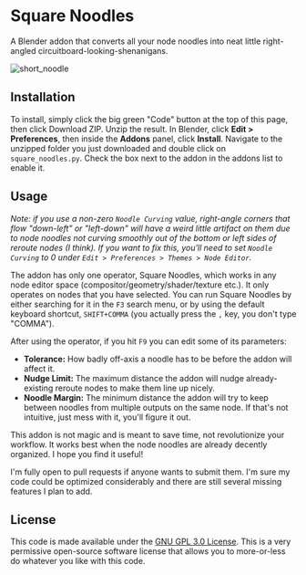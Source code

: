 # Square Noodles
A Blender addon that converts all your node noodles into neat little right-angled circuitboard-looking-shenanigans.

![short_noodle](https://user-images.githubusercontent.com/80430764/182304566-c04dd279-cea2-4c3e-97b9-98c8709ac7c5.gif)

## Installation
To install, simply click the big green "Code" button at the top of this page, then click Download ZIP. Unzip the result. In Blender, click **Edit > Preferences**, then inside the **Addons** panel, click **Install**. Navigate to the unzipped folder you just downloaded and double click on `square_noodles.py`. Check the box next to the addon in the addons list to enable it.

## Usage
*Note: if you use a non-zero `Noodle Curving` value, right-angle corners that flow "down-left" or "left-down" will have a weird little artifact on them due to node noodles not curving smoothly out of the bottom or left sides of reroute nodes (I think). If you want to fix this, you'll need to set `Noodle Curving` to 0 under `Edit > Preferences > Themes > Node Editor`.*

The addon has only one operator, Square Noodles, which works in any node editor space (compositor/geometry/shader/texture etc.). It only operates on nodes that you have selected. You can run Square Noodles by either searching for it in the `F3` search menu, or by using the default keyboard shortcut, `SHIFT+COMMA` (you actually press the `,` key, you don't type "COMMA").

After using the operator, if you hit `F9` you can edit some of its parameters:
* **Tolerance:** How badly off-axis a noodle has to be before the addon will affect it.
* **Nudge Limit:** The maximum distance the addon will nudge already-existing reroute nodes to make them line up nicely.
* **Noodle Margin:** The minimum distance the addon will try to keep between noodles from multiple outputs on the same node. If that's not intuitive, just mess with it, you'll figure it out.

This addon is not magic and is meant to save time, not revolutionize your workflow. It works best when the node noodles are already decently organized. I hope you find it useful!

I'm fully open to pull requests if anyone wants to submit them. I'm sure my code could be optimized considerably and there are still several missing features I plan to add.

## License
This code is made available under the [GNU GPL 3.0 License](https://www.gnu.org/licenses/gpl-3.0.txt). This is a very permissive open-source software license that allows you to more-or-less do whatever you like with this code.